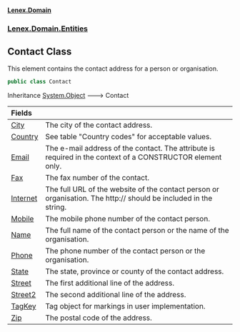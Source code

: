 #### [Lenex.Domain](index.md 'index')
### [Lenex.Domain.Entities](Lenex.Domain.Entities.md 'Lenex.Domain.Entities')

## Contact Class

This element contains the contact address for a person or organisation.

```csharp
public class Contact
```

Inheritance [System.Object](https://docs.microsoft.com/en-us/dotnet/api/System.Object 'System.Object') &#129106; Contact

| Fields | |
| :--- | :--- |
| [City](Lenex.Domain.Entities.Contact.City.md 'Lenex.Domain.Entities.Contact.City') | The city of the contact address. |
| [Country](Lenex.Domain.Entities.Contact.Country.md 'Lenex.Domain.Entities.Contact.Country') | See table "Country codes" for acceptable values. |
| [Email](Lenex.Domain.Entities.Contact.Email.md 'Lenex.Domain.Entities.Contact.Email') | The e-mail address of the contact. The attribute is required in the context of a CONSTRUCTOR element only. |
| [Fax](Lenex.Domain.Entities.Contact.Fax.md 'Lenex.Domain.Entities.Contact.Fax') | The fax number of the contact. |
| [Internet](Lenex.Domain.Entities.Contact.Internet.md 'Lenex.Domain.Entities.Contact.Internet') | The full URL of the website of the contact person or organisation. The http:// should be included in the string. |
| [Mobile](Lenex.Domain.Entities.Contact.Mobile.md 'Lenex.Domain.Entities.Contact.Mobile') | The mobile phone number of the contact person. |
| [Name](Lenex.Domain.Entities.Contact.Name.md 'Lenex.Domain.Entities.Contact.Name') | The full name of the contact person or the name of the organisation. |
| [Phone](Lenex.Domain.Entities.Contact.Phone.md 'Lenex.Domain.Entities.Contact.Phone') | The phone number of the contact person or the organisation. |
| [State](Lenex.Domain.Entities.Contact.State.md 'Lenex.Domain.Entities.Contact.State') | The state, province or county of the contact address. |
| [Street](Lenex.Domain.Entities.Contact.Street.md 'Lenex.Domain.Entities.Contact.Street') | The first additional line of the address. |
| [Street2](Lenex.Domain.Entities.Contact.Street2.md 'Lenex.Domain.Entities.Contact.Street2') | The second additional line of the address. |
| [TagKey](Lenex.Domain.Entities.Contact.TagKey.md 'Lenex.Domain.Entities.Contact.TagKey') | Tag object for markings in user implementation. |
| [Zip](Lenex.Domain.Entities.Contact.Zip.md 'Lenex.Domain.Entities.Contact.Zip') | The postal code of the address. |
